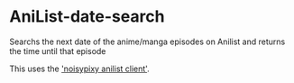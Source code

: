 # AniList-date-search
Searchs the next date of the anime/manga episodes on Anilist and returns the time until that episode

This uses the ['noisypixy anilist client'](https://github.com/noisypixy/python-anilist).
